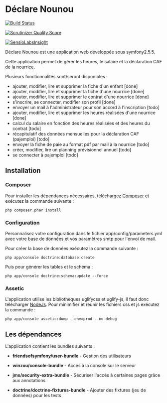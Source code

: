 Déclare Nounou
========================

[![Build Status](https://travis-ci.org/remymandit/DeclareNounou.png?branch=master)](https://travis-ci.org/remymandit/DeclareNounou)

[![Scrutinizer Quality Score](https://scrutinizer-ci.com/g/remymandit/DeclareNounou/badges/quality-score.png?s=b646fa0630123531fe1a6bf56d84797b7e931f35)](https://scrutinizer-ci.com/g/remymandit/DeclareNounou/)

[![SensioLabsInsight](https://insight.sensiolabs.com/projects/212ef98e-d99e-44b9-9fb1-8bdc2c701cb8/mini.png)](https://insight.sensiolabs.com/projects/212ef98e-d99e-44b9-9fb1-8bdc2c701cb8)

Déclare Nounou est une application web développée sous symfony2.5.5.

Cette application permet de gérer les heures, le salaire et la déclaration CAF de la nourrice.

Plusieurs fonctionnalités sont/seront disponibles :

* ajouter, modifier, lire et supprimer la fiche d'un enfant [done]
* ajouter, modifier, lire et supprimer la fiche d'une nourrice [done]
* ajouter, modifier, lire et supprimer le contrat d'une nourrice [done]
* s'inscrire, se connecter, modifier son profil [done]
* envoyer un mail à l'administrateur pour son accord à l'inscription [todo]
* ajouter, modifier, lire et supprimer les heures réalisées d'une nourrice [done]
* calcul du salaire en fonction des heures réalisées et des heures du contrat [todo]
* récapitulatif des données mensuelles pour la déclaration CAF (pajemploi) [todo]
* envoyer la fiche de paie au format pdf par mail à la nourrice [todo]
* créer, modifier, lire un planning prévisionnel annuel [todo]
* se connecter à pajemploi [todo]


Installation
----------------------------------


### Composer


Pour installer les dépendances nécessaires, téléchargez [Composer](https://getcomposer.org/)
 et exécutez la commande suivante :

    php composer.phar install


### Configuration


Personnalisez votre configuration dans le fichier app/config/parameters.yml avec votre
base de données et vos paramètres smtp pour l'envoi de mail.

Pour créer la base de données exécutez la commande  suivante :

    php app/console doctrine:database:create

Puis pour générer les tables et le schéma :

    php app/console doctrine:schema:update --force


### Assetic


L'application utilise les bibliothèques uglifycss et uglify-js, il faut donc 
télécharger [NodeJs](http://nodejs.org/).
Pour minimifier et réunir les fichiers css et js exécutez la commande :

    php app/console assetic:dump --env=prod --no-debug


Les dépendances
---------------


L'application contient les bundles suivants :

  * **friendsofsymfony/user-bundle** - Gestion des utilisateurs

  * **winzou/console-bundle** - Accés à la console sur le serveur

  * **jms/security-extra-bundle** - Sécuriser l'accés à certaines pages grâce aux annotations
  
  * **doctrine/doctrine-fixtures-bundle** - Ajouter des fixtures (jeu de données) pour les tests
